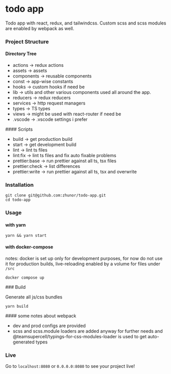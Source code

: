 # todo app

Todo app with react, redux, and tailwindcss. Custom scss and scss modules are enabled by webpack as well.

### Project Structure

#### Directory Tree

- actions -> redux actions
- assets -> assets
- components -> reusable components
- const -> app-wise constants
- hooks -> custom hooks if need be
- lib -> utils and other various components used all around the app.
- reducers -> redux reducers
- services -> http request managers
- types -> TS types
- views -> might be used with react-router if need be
- .vscode -> .vscode settings i prefer

#### Scripts

- build -> get production build
- start -> get development build
- lint -> lint ts files
- lint:fix -> lint ts files and fix auto fixable problems
- prettier:base -> run prettier against all ts, tsx files
- prettier:check -> list differences
- prettier:write -> run prettier against all ts, tsx and overwrite

### Installation

```
git clone git@github.com:zhunor/todo-app.git
cd todo-app
```

### Usage

#### with yarn

```
yarn && yarn start
```

#### with docker-compose

notes: docker is set up only for development purposes, for now do not use it for production builds, live-reloading enabled by a volume for files under `/src`

```
docker compose up
```

### Build

Generate all js/css bundles

```
yarn build
```

#### some notes about webpack

- dev and prod configs are provided
- scss and scss.module loaders are added anyway for further needs and @teamsupercell/typings-for-css-modules-loader is used to get auto-generated types

### Live

Go to `localhost:8080` or `0.0.0.0:8080` to see your project live!
